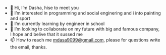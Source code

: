 - 👋 Hi, I’m Dasha, hise to meet you
- 👀 I’m interested in programming and social enginering and i into painting and sport
- 🌱 I’m currently learning by engineer in school 
- 💞️ I’m looking to collaborate on my future with big and famous company, I hope and belive that it sussed me
- 📫 How to reach me mdasa9099@gmail.com, please for questions write the email, thanks.

<!---
Dashaft45/Dashaft45 is a ✨ special ✨ repository because its `README.md` (this file) appears on your GitHub profile.
You can click the Preview link to take a look at your changes.
--->
